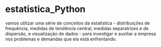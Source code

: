 # estatistica_Python
vamos utilizar uma série de conceitos da estatística - distribuições de frequência, medidas de tendência central, medidas separatrizes e de dispersão, e visualização de dados - para investigar e auxiliar a empresa nos problemas e demandas que ela está enfrentando.
